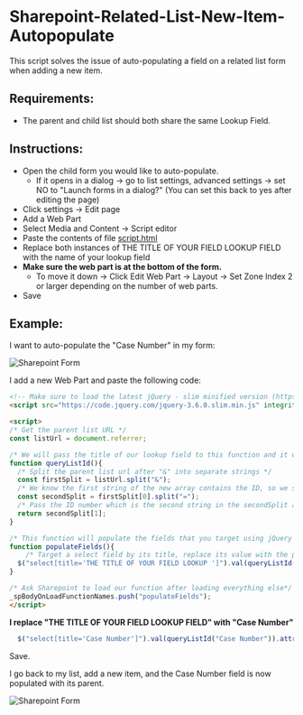 # Sharepoint-Related-List-New-Item-Autopopulate

This script solves the issue of auto-populating a field on a related list form when adding a new item.

## Requirements:

* The parent and child list should both share the same Lookup Field. 

## Instructions:

* Open the child form you would like to auto-populate. 
  * If it opens in a dialog -> go to list settings, advanced settings -> set NO to "Launch forms in a dialog?" (You can set this back to yes after editing the page)
* Click settings -> Edit page
* Add a Web Part
* Select Media and Content -> Script editor
* Paste the contents of file [script.html](https://github.com/rafanas/Sharepoint-Related-List-New-Item-Autopopulate/blob/main/script.html)
* Replace both instances of THE TITLE OF YOUR FIELD LOOKUP FIELD with the name of your lookup field
* **Make sure the web part is at the bottom of the form.**
  * To move it down -> Click Edit Web Part -> Layout -> Set Zone Index 2 or larger depending on the number of web parts.
* Save

## Example:

I want to auto-populate the "Case Number" in my form:

![Sharepoint Form](https://i.ibb.co/QQDkcw4/Screen-Shot-2021-09-09-at-1-51-38-PM.png)

I add a new Web Part and paste the following code:

```html
<!-- Make sure to load the latest jQuery - slim minified version (https://code.jquery.com/)-->
<script src="https://code.jquery.com/jquery-3.6.0.slim.min.js" integrity="sha256-u7e5khyithlIdTpu22PHhENmPcRdFiHRjhAuHcs05RI=" crossorigin="anonymous"></script>

<script>
/* Get the parent list URL */
const listUrl = document.referrer;

/* We will pass the title of our lookup field to this function and it will pass the ID to the Populate Fields function*/
function queryListId(){
  /* Split the parent list url after "&" into separate strings */ 
  const firstSplit = listUrl.split("&");
  /* We know the first string of the new array contains the ID, so we split it again to isolate the ID number */ 
  const secondSplit = firstSplit[0].split("=");
  /* Pass the ID number which is the second string in the secondSplit array */
  return secondSplit[1];
}

/* This function will populate the fields that you target using jQuery */
function populateFields(){
    /* Target a select field by its title, replace its value with the parent lookup field value and disable it to keep consistency*/
  $("select[title='THE TITLE OF YOUR FIELD LOOKUP ']").val(queryListId("THE TITLE OF YOUR FIELD LOOKUP ")).attr('disabled', true);
}

/* Ask Sharepoint to load our function after loading everything else*/
_spBodyOnLoadFunctionNames.push("populateFields");
</script>


```

**I replace "THE TITLE OF YOUR FIELD LOOKUP FIELD" with "Case Number"**

```javascript
  $("select[title='Case Number']").val(queryListId("Case Number")).attr('disabled', true);

```

Save.

I go back to my list, add a new item, and the Case Number field is now populated with its parent.

![Sharepoint Form](https://i.ibb.co/5xB8jyY/Screen-Shot-2021-09-09-at-2-12-15-PM.png)

